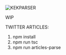 ![KEKPARSER](https://sun1-24.userapi.com/gAJQi1_LJLZ4crC__NV8e3Do7iDi8XL59j6RSg/3sLlRLjqoP4.jpg)

WIP

TWITTER ARTICLES:

1) npm install
2) npm run tsc
3) npm run articles-parse
